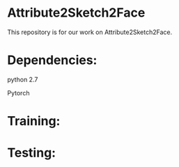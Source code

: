 # Attribute2Sketch2Face
This repository is for our work on Attribute2Sketch2Face.

# Dependencies: 

python 2.7

Pytorch


# Training:

# Testing:

